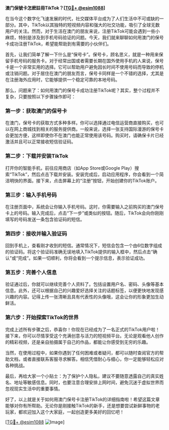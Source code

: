 **澳门保號卡怎麽註冊TikTok？[[TG💪+ @esim1088](https://t.me/s/esim1088)]**

在当今这个数字化飞速发展的时代，社交媒体平台成为了人们生活中不可或缺的一部分。其中，TikTok以其独特的短视频内容和强大的社交功能，吸引了全球无数用户的关注。然而，对于生活在澳门的朋友来说，注册TikTok可能会遇到一些小麻烦，特别是涉及到手机号码验证的问题。今天，我们就来聊聊如何用澳门的保号卡成功注册TikTok，希望能帮助到有需要的小伙伴们。

首先，让我们简单了解一下什么是“保号卡”。保号卡，顾名思义，就是一种用来保留手机号码的服务卡。对于经常出国或者需要长期在国外使用手机的人来说，保号卡是一个非常实用的选择。它可以帮助用户避免因长时间不使用号码而导致的停机或注销问题。对于居住在澳门的朋友而言，保号卡同样是一个不错的选择，尤其是在注册海外应用时，它能够提供一个稳定可靠的本地号码。

那么，问题来了：如何用澳门的保号卡成功注册TikTok呢？其实，整个过程并不复杂，只要按照以下步骤操作即可：

### **第一步：获取澳门的保号卡**
在澳门，保号卡的获取方式多种多样。你可以选择通过电信运营商直接购买，也可以在网上商城找到相关的服务提供商。一般来说，选择一张支持国际漫游的保号卡会更加方便，这样即使你不在澳门也能正常使用该号码。购买时，请确保卡片已经激活并且可以正常接收短信验证码。

### **第二步：下载并安装TikTok**
打开你的智能手机，前往应用商店（如App Store或Google Play）搜索“TikTok”，然后点击下载并安装。安装完成后，启动应用程序，你会看到一个简洁明快的界面。接下来，点击屏幕上的“注册”按钮，开始创建你的TikTok账户。

### **第三步：输入手机号码**
在注册页面中，系统会让你输入手机号码。这时，你需要输入之前购买的澳门保号卡上的号码。输入完成后，点击“下一步”或类似的按钮。随后，TikTok会向你刚刚填写的号码发送一条包含验证码的短信。

### **第四步：接收并输入验证码**
回到手机上，查看刚才收到的短信。通常情况下，短信会包含一个由6位数字组成的验证码。将这个验证码准确无误地填入TikTok提供的输入框中，然后点击“确认”或“完成”。如果一切顺利，你将会看到一个提示信息，表示验证成功。

### **第五步：完善个人信息**
验证通过后，你就可以继续完善个人资料了。包括设置用户名、密码、头像等基本信息。此外，还可以根据自己的兴趣爱好选择关注的话题标签，以便更快地发现感兴趣的内容。记得上传一张清晰且具有代表性的头像哦，这会让你的形象更加生动鲜活。

### **第六步：开始探索TikTok的世界**
完成上述所有步骤之后，恭喜你！你现在已经成为了一名正式的TikTok用户啦！接下来，你可以尽情享受这个充满创意与活力的短视频平台。无论是观看他人创作的精彩视频，还是亲自拍摄属于自己的作品，都能让你感受到无穷的乐趣。

当然，在使用过程中，如果你遇到了任何困难或者疑问，都可以随时查阅官方的帮助文档，或者直接联系客服寻求解答。相信凭借耐心与细心，你一定能够轻松应对各种挑战。

最后，再给大家一个小贴士：为了保护个人隐私，建议不要随意透露自己的真实姓名、地址等敏感信息。同时，也要注意合理安排上网时间，避免沉迷于虚拟世界而忽视现实生活中的重要事情。

好了，以上就是关于如何用澳门保号卡注册TikTok的详细指南啦！希望这篇文章能够对你有所帮助。无论你是刚接触TikTok的新手，还是想要尝试新鲜事物的老玩家，都欢迎加入这个大家庭，一起创造更多美好的回忆吧！

[[TG💪+ @esim1088](https://t.me/s/esim1088) ![Image](https://i.postimg.cc/4NQfJmqS/Snipaste-2025-05-13-00-14-12.png)]